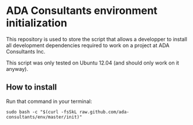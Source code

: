 # ADA Consultants environment initialization

This repository is used to store the script that allows a developper to install
all development dependencies required to work on a project at ADA Consultants
Inc.

This script was only tested on Ubuntu 12.04 (and should only work on it anyway).

## How to install

Run that command in your terminal:

    sudo bash -c "$(curl -fsSkL raw.github.com/ada-consultants/env/master/init)"
